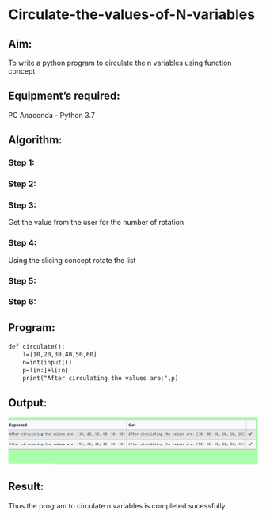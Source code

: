 # Circulate-the-values-of-N-variables
## Aim:
To write a python program to circulate the n variables using function concept
## Equipment’s required:
PC
Anaconda - Python 3.7
## Algorithm: 
### Step 1: 
### Step 2: 
### Step 3: 
Get the value from the user for the number of rotation
### Step 4: 
Using the slicing concept rotate the list

### Step 5: 
### Step 6: 
## Program:
~~~
def circulate():
    l=[10,20,30,40,50,60]
    n=int(input()) 
    p=l[n:]+l[:n]
    print("After circulating the values are:",p) 
~~~
## Output:
![OUTPUT](/IMAGES/circulate.png)

## Result:
Thus the program to circulate n variables is completed sucessfully.
